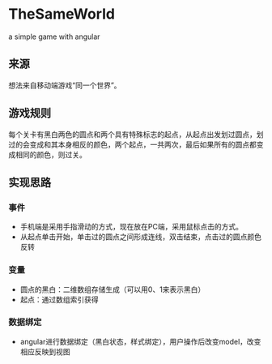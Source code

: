 # TheSameWorld
a simple game with angular

## 来源
想法来自移动端游戏“同一个世界”。

## 游戏规则
每个关卡有黑白两色的圆点和两个具有特殊标志的起点，从起点出发划过圆点，划过的会变成和其本身相反的颜色，两个起点，一共两次，最后如果所有的圆点都变成相同的颜色，则过关。

## 实现思路
### 事件
- 手机端是采用手指滑动的方式，现在放在PC端，采用鼠标点击的方式。
- 从起点单击开始，单击过的圆点之间形成连线，双击结束，点击过的圆点颜色反转

### 变量
- 圆点的黑白：二维数组存储生成（可以用0、1来表示黑白）
- 起点：通过数组索引获得

### 数据绑定
- angular进行数据绑定（黑白状态，样式绑定），用户操作后改变model，改变相应反映到视图
